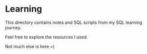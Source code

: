 # Learning

This directory contains notes and SQL scripts from my SQL learning journey.

Feel free to explore the resources I used.

Not much else is here =)